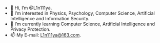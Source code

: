 - 👋 Hi, I’m @L1n111ya.
- 👀 I’m interested in Physics, Psychology, Computer Science, Artificial Intelligence and Information Security.
- 🌱 I’m currently learning Computer Science, Artificial Intelligence and Privacy Protection.
- 📫 My E-mail: L1n111ya@163.com.

<!---
L1n111ya/L1n111ya is a ✨ special ✨ repository because its `README.md` (this file) appears on your GitHub profile.
You can click the Preview link to take a look at your changes.
--->
